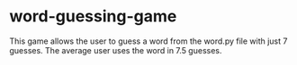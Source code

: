 # word-guessing-game
This game allows the user to guess a word from the word.py file with just 7 guesses. 
The average user uses the word in 7.5 guesses.
